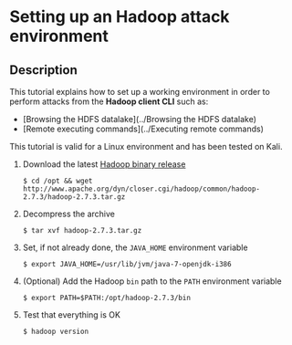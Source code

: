 Setting up an Hadoop attack environment
=======================================

Description
-----------
This tutorial explains how to set up a working environment in order to perform attacks from the **Hadoop client CLI** such as:
* [Browsing the HDFS datalake](../Browsing the HDFS datalake)
* [Remote executing commands](../Executing remote commands)  

This tutorial is valid for a Linux environment and has been tested on Kali.

1. Download the latest [Hadoop binary release](http://hadoop.apache.org/releases.html)
    ```
    $ cd /opt && wget http://www.apache.org/dyn/closer.cgi/hadoop/common/hadoop-2.7.3/hadoop-2.7.3.tar.gz
    ```  

2. Decompress the archive
    ```
    $ tar xvf hadoop-2.7.3.tar.gz
    ```

3. Set, if not already done, the `JAVA_HOME` environment variable
    ```
    $ export JAVA_HOME=/usr/lib/jvm/java-7-openjdk-i386
    ```

4. (Optional) Add the Hadoop `bin` path to the `PATH` environment variable
    ```
    $ export PATH=$PATH:/opt/hadoop-2.7.3/bin
    ```

5. Test that everything is OK
    ```
    $ hadoop version
    ```
